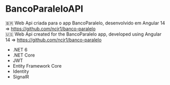 # BancoParaleloAPI
:brazil: Web Api criada para o app BancoParalelo, desenvolvido em Angular 14 => https://github.com/ncjr1/banco-paralelo                
:us: Web Api created for the BancoParalelo app, developed using Angular 14 => https://github.com/ncjr1/banco-paralelo
* .NET 6
* .NET Core
* JWT
* Entity Framework Core
* Identity 
* SignalR
